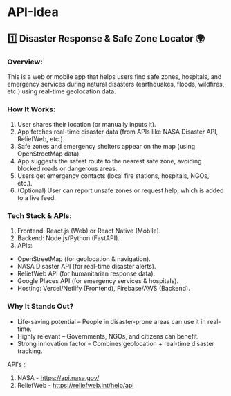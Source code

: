 # API-Idea

## 1️⃣ Disaster Response & Safe Zone Locator 🌍
### Overview:
This is a web or mobile app that helps users find safe zones, hospitals, and emergency services during natural disasters (earthquakes, floods, wildfires, etc.) using real-time geolocation data.

### How It Works:
1. User shares their location (or manually inputs it).
2. App fetches real-time disaster data (from APIs like NASA Disaster API, ReliefWeb, etc.).
3. Safe zones and emergency shelters appear on the map (using OpenStreetMap data).
4. App suggests the safest route to the nearest safe zone, avoiding blocked roads or dangerous areas.
5. Users get emergency contacts (local fire stations, hospitals, NGOs, etc.).
6. (Optional) User can report unsafe zones or request help, which is added to a live feed.

### Tech Stack & APIs:
1. Frontend: React.js (Web) or React Native (Mobile).
2. Backend: Node.js/Python (FastAPI).
3. APIs:
- OpenStreetMap (for geolocation & navigation).
- NASA Disaster API (for real-time disaster alerts).
- ReliefWeb API (for humanitarian response data).
- Google Places API (for emergency services & hospitals).
- Hosting: Vercel/Netlify (Frontend), Firebase/AWS (Backend).

### Why It Stands Out?
- Life-saving potential – People in disaster-prone areas can use it in real-time.
- Highly relevant – Governments, NGOs, and citizens can benefit.
- Strong innovation factor – Combines geolocation + real-time disaster tracking.

API's :
1. NASA - https://api.nasa.gov/
2. ReliefWeb - https://reliefweb.int/help/api
